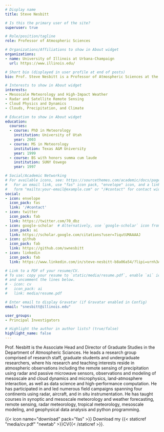 ```yaml
---
# Display name
title: Steve Nesbitt

# Is this the primary user of the site?
superuser: true

# Role/position/tagline
role: Professor of Atmospheric Sciences

# Organizations/Affiliations to show in About widget
organizations:
- name: University of Illinois at Urbana-Champaign
  url: https://www.illinois.edu/

# Short bio (displayed in user profile at end of posts)
bio: Prof. Steve Nesbitt is a Professor of Atmospheric Sciences at the University of Illinois.

# Interests to show in About widget
interests:
- Mesoscale Meteorology and High-Impact Weather
- Radar and Satellite Remote Sensing
- Cloud Physics and Dynamics
- Clouds, Precipitation, and Climate

# Education to show in About widget
education:
  courses:
  - course: PhD in Meteorology
    institution: University of Utah
    year: 2003
  - course: MS in Meteorology
    institution: Texas A&M University
    year: 1999
  - course: BS with honors summa cum laude
    institution: SUNY Oswego
    year: 1997

# Social/Academic Networking
# For available icons, see: https://sourcethemes.com/academic/docs/page-builder/#icons
#   For an email link, use "fas" icon pack, "envelope" icon, and a link in the
#   form "mailto:your-email@example.com" or "/#contact" for contact widget.
social:
- icon: envelope
  icon_pack: fas
  link: '/#contact'
- icon: twitter
  icon_pack: fab
  link: https://twitter.com/70_dbz
- icon: google-scholar  # Alternatively, use `google-scholar` icon from `ai` icon pack
  icon_pack: ai
  link: https://scholar.google.com/citations?user=7iqutUMAAAAJ
- icon: github
  icon_pack: fab
  link: https://github.com/swnesbitt
- icon: linkedin
  icon_pack: fab
  link: https://www.linkedin.com/in/steve-nesbitt-b8a06a54/?lipi=urn%3Ali%3Apage%3Ad_flagship3_feed%3B1eeU0o8ZT4%2BwwFb4ryrc3w%3D%3D

# Link to a PDF of your resume/CV.
# To use: copy your resume to `static/media/resume.pdf`, enable `ai` icons in `params.toml`, 
# and uncomment the lines below.
# - icon: cv
#   icon_pack: ai
#   link: media/resume.pdf

# Enter email to display Gravatar (if Gravatar enabled in Config)
email: "snesbitt@illinois.edu"

user_groups:
- Principal Investigators

# Highlight the author in author lists? (true/false)
highlight_name: false
---
```


Prof. Nesbitt is the Associate Head and Director of Graduate Studies in the Department of Atmospheric Sciances.  He leads a research group comprised of research staff, graduate students and undergraduate researchers, where his research and teaching interests reside in atmospheric observations including the remote sensing of precipitation using radar and passive microwave sensors, observations and modeling of mesoscale and cloud dynamics and microphysics, land-atmosphere interaction, as well as data science and high-performance computation. He has participated in and led numerous field campaigns spanning four continents using radar, aircraft, and in situ instrumentation. He has taught courses in synoptic and mesoscale meteorology and weather forecasting, remote sensing, radar meteorology, tropical meteorology, mesoscale modeling, and geophysical data analysis and python programming.

{{< icon name="download" pack="fas" >}} Download my {{< staticref "media/cv.pdf" "newtab" >}}CV{{< /staticref >}}.
